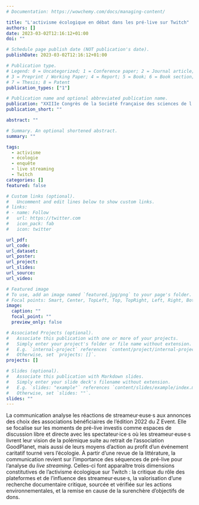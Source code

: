 ```yaml
---
# Documentation: https://wowchemy.com/docs/managing-content/

title: "L'activisme écologique en débat dans les pré-live sur Twitch"
authors: []
date: 2023-03-02T12:16:12+01:00
doi: ""

# Schedule page publish date (NOT publication's date).
publishDate: 2023-03-02T12:16:12+01:00

# Publication type.
# Legend: 0 = Uncategorized; 1 = Conference paper; 2 = Journal article;
# 3 = Preprint / Working Paper; 4 = Report; 5 = Book; 6 = Book section;
# 7 = Thesis; 8 = Patent
publication_types: ["1"]

# Publication name and optional abbreviated publication name.
publication: "XXIIIe Congrès de la Société française des sciences de l'information et de la communication"
publication_short: ""

abstract: ""

# Summary. An optional shortened abstract.
summary: ""

tags:
  - activisme
  - écologie
  - enquête
  - live streaming
  - Twitch
categories: []
featured: false

# Custom links (optional).
#   Uncomment and edit lines below to show custom links.
# links:
# - name: Follow
#   url: https://twitter.com
#   icon_pack: fab
#   icon: twitter

url_pdf:
url_code:
url_dataset:
url_poster:
url_project:
url_slides:
url_source:
url_video:

# Featured image
# To use, add an image named `featured.jpg/png` to your page's folder.
# Focal points: Smart, Center, TopLeft, Top, TopRight, Left, Right, BottomLeft, Bottom, BottomRight.
image:
  caption: ""
  focal_point: ""
  preview_only: false

# Associated Projects (optional).
#   Associate this publication with one or more of your projects.
#   Simply enter your project's folder or file name without extension.
#   E.g. `internal-project` references `content/project/internal-project/index.md`.
#   Otherwise, set `projects: []`.
projects: []

# Slides (optional).
#   Associate this publication with Markdown slides.
#   Simply enter your slide deck's filename without extension.
#   E.g. `slides: "example"` references `content/slides/example/index.md`.
#   Otherwise, set `slides: ""`.
slides: ""
---
```


La communication analyse les réactions de streameur·euse·s aux annonces des choix des associations bénéficiaires de l’édition 2022 du Z Event. Elle se focalise sur les moments de pré-live investis comme espaces de discussion libre et directe avec les spectateur·ice·s où les streameur·euse·s livrent leur vision de la polémique suite au retrait de l’association GoodPlanet, mais aussi de leurs moyens d’action au profit d’un événement caritatif tourné vers l’écologie. À partir d’une revue de la littérature, la communication revient sur l’importance des séquences de pré-live pour l’analyse du *live streaming*. Celles-ci font apparaître trois dimensions constitutives de l’activisme écologique sur Twitch : la critique du rôle des plateformes et de l’influence des streameur·euse·s, la valorisation d’une recherche documentaire critique, sourcée et vérifiée sur les actions environnementales, et la remise en cause de la surenchère d’objectifs de dons.
